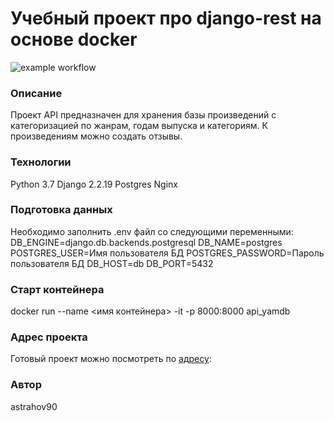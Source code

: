 # Учебный проект про django-rest на основе docker
![example workflow](https://github.com/astrahov90-yandex-practicum/yamdb_final/actions/workflows/yamdb_workflow.yml/badge.svg)
### Описание
Проект API предназначен для хранения базы произведений с категоризацией по жанрам,
годам выпуска и категориям. К произведениям можно создать отзывы.
### Технологии
Python 3.7
Django 2.2.19
Postgres
Nginx
### Подготовка данных
Необходимо заполнить .env файл со следующими переменными:
DB_ENGINE=django.db.backends.postgresql
DB_NAME=postgres
POSTGRES_USER=Имя пользователя БД
POSTGRES_PASSWORD=Пароль пользователя БД
DB_HOST=db
DB_PORT=5432
### Старт контейнера
docker run --name <имя контейнера> -it -p 8000:8000 api_yamdb
### Адрес проекта
Готовый проект можно посмотреть по <a href='sai-testlab.ddns.net'>адресу</a>:
### Автор
astrahov90

